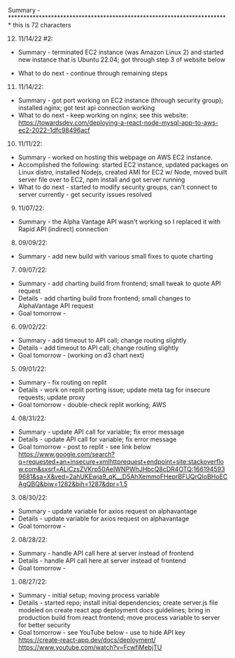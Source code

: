 Summary - ************************************************************************ this is 72 characters

12. 11/14/22 #2:
- Summary - terminated EC2 instance (was Amazon Linux 2) and started new instance that is Ubuntu 22.04; got through step 3 of website below

- What to do next - continue through remaining steps

11. 11/14/22:
- Summary - got port working on EC2 instance (through security group); installed nginx; got test api connection working
- What to do next - keep working on nginx; see this website:
 https://towardsdev.com/deploying-a-react-node-mysql-app-to-aws-ec2-2022-1dfc98496acf

10. 11/11/22:
- Summary - worked on hosting this webpage on AWS EC2 instance.
- Accomplished the following: started EC2 instance, updated packages on Linux distro, installed Nodejs, created AMI for EC2 w/ Node, moved built server file over to EC2, npm install and got server running
- What to do next - started to modify security groups, can't connect to server currently - get security issues resolved

9. 11/07/22:
 - Summary - the Alpha Vantage API wasn't working so I replaced it with Rapid API (indirect) connection

8. 09/09/22:
 - Summary - add new build with various small fixes to quote charting

7. 09/07/22:
 - Summary - add charting build from frontend; small tweak to quote API request
 - Details - add charting build from frontend; small changes to AlphaVantage API request
 - Goal tomorrow -

6. 09/02/22:
 - Summary - add timeout to API call; change routing slightly
 - Details - add timeout to API call; change routing slightly
 - Goal tomorrow - (working on d3 chart next)

5. 09/01/22:
 - Summary - fix routing on replit
 - Details - work on replit porting issue; update meta tag for insecure requests; update proxy
 - Goal tomorrow - double-check replit working; AWS

4. 08/31/22:
 - Summary - update API call for variable; fix error message
 - Details - update API call for variable; fix error message
 - Goal tomorrow - post to replit - see link below
 https://www.google.com/search?q=requested+an+insecure+xmlhttprequest+endpoint+site:stackoverflow.com&sxsrf=ALiCzsZVKrp50AeIWNPWhJHbcQ8cDR4OTQ:1661945939681&sa=X&ved=2ahUKEwja9_qK__D5AhXemmoFHeprBFUQrQIoBHoECAgQBQ&biw=1282&bih=1287&dpr=1.5

3. 08/30/22:
 - Summary - update variable for axios request on alphavantage
 - Details - update variable for axios request on alphavantage
 - Goal tomorrow -

2. 08/28/22:
 - Summary - handle API call here at server instead of frontend
 - Details - handle API call here at server instead of frontend
 - Goal tomorrow -

1. 08/27/22:
 - Summary - initial setup; moving process variable
 - Details - started repo; install initial dependencies; create server.js file modeled on create react app deployment docs guidelines; bring in production build from react frontend; move process variable to server for better security
 - Goal tomorrow - see YouTube below - use to hide API key
 https://create-react-app.dev/docs/deployment/
https://www.youtube.com/watch?v=FcwfjMebjTU
